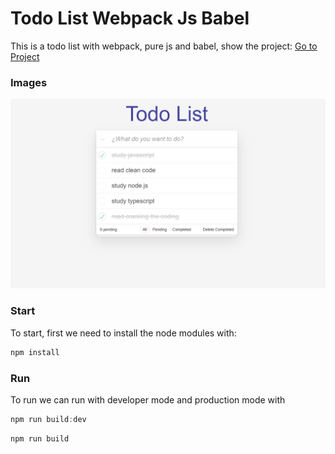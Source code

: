 # Todo List Webpack Js Babel

This is a todo list with webpack, pure js and babel, show the project:
[Go to Project](https://luisangel2895.github.io/todo-webpack-js-babel/)

### Images

![todo-image](https://github.com/luisangel2895/todo-webpack-js-babel/blob/689f972152a81e581cf54ce11ef51a2d5b84d2af/images/Screenshot_1.png)

### Start

To start, first we need to install the node modules with:

```js
npm install
```

### Run

To run we can run with developer mode and production mode with

```js
npm run build:dev
```

```js
npm run build
```
